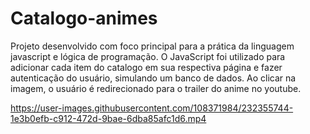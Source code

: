 # Catalogo-animes


Projeto desenvolvido com foco principal para a prática da linguagem javascript e lógica de programação.
O JavaScript foi utilizado para adicionar cada item do catalogo em sua respectiva página e fazer autenticação do usuário, simulando um banco de dados.
Ao clicar na imagem, o usuário é redirecionado para o trailer do anime no youtube.





https://user-images.githubusercontent.com/108371984/232355744-1e3b0efb-c912-472d-9bae-6dba85afc1d6.mp4

